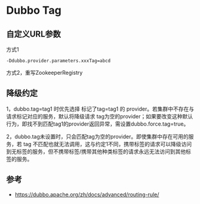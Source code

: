 # Dubbo Tag

## 自定义URL参数

方式1

```shell script
-Ddubbo.provider.parameters.xxxTag=abcd
```

方式2，重写ZookeeperRegistry

## 降级约定
1，dubbo.tag=tag1 时优先选择 标记了tag=tag1 的 provider。若集群中不存在与请求标记对应的服务，默认将降级请求 tag为空的provider；如果要改变这种默认行为，即找不到匹配tag1的provider返回异常，需设置dubbo.force.tag=true。

2，dubbo.tag未设置时，只会匹配tag为空的provider。即使集群中存在可用的服务，若 tag 不匹配也就无法调用，这与约定1不同，携带标签的请求可以降级访问到无标签的服务，但不携带标签/携带其他种类标签的请求永远无法访问到其他标签的服务。

## 参考
* https://dubbo.apache.org/zh/docs/advanced/routing-rule/